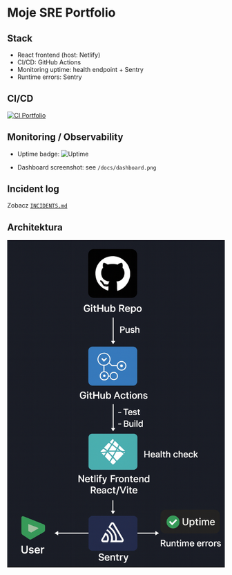 # Moje SRE Portfolio

## Stack
- React frontend (host: Netlify)
- CI/CD: GitHub Actions
- Monitoring uptime: health endpoint + Sentry
- Runtime errors: Sentry


## CI/CD
[![CI Portfolio](https://github.com/LukeySU/portfolio/actions/workflows/ci.yml/badge.svg?branch=main)](https://github.com/LukeySU/portfolio/actions/workflows/ci.yml)

## Monitoring / Observability
- Uptime badge: ![Uptime](https://img.shields.io/website-up-down-green-red/https/lukasz-sulowski.netlify.app/.netlify/functions/health?style=flat-square)

- Dashboard screenshot: see `/docs/dashboard.png`

## Incident log
Zobacz [`INCIDENTS.md`](./INCIDENTS.md)

## Architektura
![Architektura](./docs/architecture.png)
